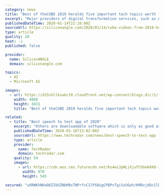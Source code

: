 ```yaml
---
category: news
title: "Best of theCUBE 2019 heralds five important tech topics worth following in 2020"
excerpt: "Major providers of digital transformation services, such as Amazon Web Services Inc., are seeing growth of the enterprise ... senior vice president of cloud and cognitive software at IBM, during an interview in May. “We were clear that is where the world is going to go. We put our money where our mouth was.” The container orchestration ..."
publishedDateTime: 2020-01-14T22:16:00Z
sourceUrl: https://siliconangle.com/2020/01/14/cube-videos-from-2019-herald-five-important-tech-topics-worth-following-in-2020-thecube/
type: article
quality: 20
heat: -1
published: false

provider:
  name: SiliconANGLE
  domain: siliconangle.com

topics:
  - AI
  - Microsoft AI

images:
  - url: https://d15shllkswkct0.cloudfront.net/wp-content/blogs.dir/1/files/2020/01/laptop-business-work-ales-nesetril-Im7lZjxeLhg-unsplash.jpg
    width: 4846
    height: 3431
    title: "Best of theCUBE 2019 heralds five important tech topics worth following in 2020"

related:
  - title: "Best speech to text app of 2020"
    excerpt: "Others are downloadable software which is only as good as its latest update. Here then are the best in speech-to-text recognition programs, which should be more than capable for most situations and circumstances. Want your company or services to be added to this buyer’s guide? Please email your request to desire.athow@futurenet.com with the ..."
    publishedDateTime: 2020-01-16T13:02:00Z
    sourceUrl: https://www.techradar.com/news/best-speech-to-text-app
    type: article
    provider:
      name: TechRadar
      domain: techradar.com
    quality: 54
    images:
      - url: https://cdn.mos.cms.futurecdn.net/6s4wiJpNLiXjuTChGeH4X8-1200-80.jpg
        width: 970
        height: 545

secured: "uXRWKhNKeQ6ZIUUZNbM8sTNPrfvC1lPS0igCPBPxTgiSzUGoh/KMDvjdQc1lD/JpzeU8enxgIPLBS+u6o3h0sjB9g0K3T7FcksSBy11XxIampMPnq55AxnDglprDXERPvtVYQWIH4jOUg60OLCIo/woOQ8IcfCYn355EONga3D35mw+KGTVo/4iMFwORWQeIaHz0GWyTSgr94w8FBrP28527G5EKR28l7KclWbg7qNXN0vm1A4qjoMA3treQeI0ndaFIqGKy1a8Av5/7lTqUY5G75aEruGJ6DrLSoekA1kA=;ABrCvynhWdrCkcuzvuh2yQ=="
---
```


